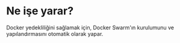 # Ne işe yarar?

Docker yedekliliğini sağlamak için, Docker Swarm'ın kurulumunu ve yapılandırmasını otomatik olarak yapar.